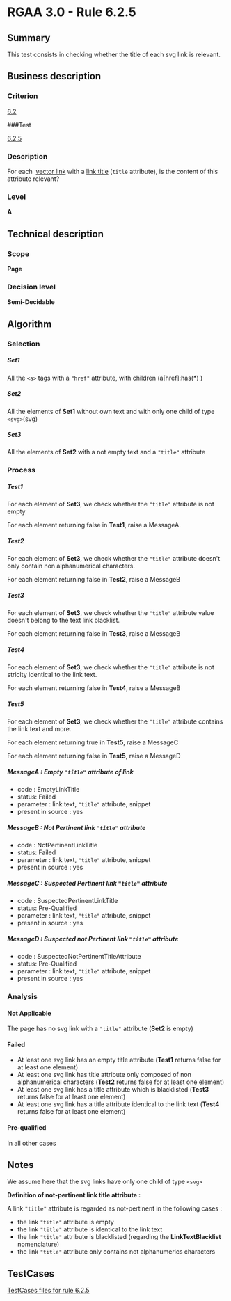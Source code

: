 # RGAA 3.0 -  Rule 6.2.5

## Summary

This test consists in checking whether the title of each svg link is relevant.

## Business description

### Criterion

[6.2](http://asqatasun.github.io/RGAA--3.0--EN/RGAA3.0_Criteria_English_version_v1.html#crit-6-2)

###Test

[6.2.5](http://asqatasun.github.io/RGAA--3.0--EN/RGAA3.0_Criteria_English_version_v1.html#test-6-2-5)

### Description
For each&nbsp; <a href="http://asqatasun.github.io/RGAA--3.0--EN/RGAA3.0_Glossary_English_version_v1.html#mVectorLink">vector
  link</a> with a <a href="http://asqatasun.github.io/RGAA--3.0--EN/RGAA3.0_Glossary_English_version_v1.html#mTitreLien">link
  title</a> (<code>title</code> attribute), is the content of this
    attribute relevant? 


### Level

**A**

## Technical description

### Scope

**Page**

### Decision level

**Semi-Decidable**

## Algorithm

### Selection

##### Set1

All the `<a>` tags with a `"href"` attribute, with children (a[href]:has(*) )

##### Set2

All the elements of **Set1** without own text and with only one child of type `<svg>`(svg)

##### Set3

All the elements of **Set2** with a not empty text and a `"title"` attribute

### Process

##### Test1

For each element of **Set3**, we check whether the `"title"` attribute is not empty

For each element returning false in **Test1**, raise a MessageA.

##### Test2

For each element of **Set3**, we check whether the `"title"` attribute doesn't only contain non alphanumerical characters.

For each element returning false in **Test2**, raise a MessageB

##### Test3

For each element of **Set3**, we check whether the `"title"` attribute value doesn't belong to the text link blacklist.

For each element returning false in **Test3**, raise a MessageB

##### Test4

For each element of **Set3**, we check whether the `"title"` attribute is not striclty identical to the link text.

For each element returning false in **Test4**, raise a MessageB

##### Test5

For each element of **Set3**, we check whether the `"title"` attribute contains the link text and more.

For each element returning true in **Test5**, raise a MessageC

For each element returning false in **Test5**, raise a MessageD

##### MessageA : Empty `"title"` attribute of link

-   code : EmptyLinkTitle
-   status: Failed
-   parameter : link text, `"title"` attribute, snippet
-   present in source : yes

##### MessageB : Not Pertinent link `"title"` attribute

-   code : NotPertinentLinkTitle
-   status: Failed
-   parameter : link text, `"title"` attribute, snippet
-   present in source : yes

##### MessageC : Suspected Pertinent link `"title"` attribute

-   code : SuspectedPertinentLinkTitle
-   status: Pre-Qualified
-   parameter : link text, `"title"` attribute, snippet
-   present in source : yes

##### MessageD : Suspected not Pertinent link `"title"` attribute

-   code : SuspectedNotPertinentTitleAttribute
-   status: Pre-Qualified
-   parameter : link text, `"title"` attribute, snippet
-   present in source : yes

### Analysis

#### Not Applicable

The page has no svg link with a `"title"` attribute (**Set2** is empty)

#### Failed

-   At least one svg link has an empty title attribute (**Test1** returns false for at least one element)
-   At least one svg link has title attribute only composed of non alphanumerical characters (**Test2** returns false for at least one element)
-   At least one svg link has a title attribute which is blacklisted (**Test3** returns false for at least one element)
-   At least one svg link has a title attribute identical to the link text (**Test4** returns false for at least one element)

#### Pre-qualified

In all other cases

## Notes

We assume here that the svg links have only one child of type `<svg>`

**Definition of not-pertinent link title attribute :**

A link `"title"` attribute is regarded as not-pertinent in the following cases :

-   the link `"title"` attribute is empty
-   the link `"title"` attribute is identical to the link text
-   the link `"title"` attribute is blacklisted (regarding the **LinkTextBlacklist** nomenclature)
-   the link `"title"` attribute only contains not alphanumerics characters



##  TestCases 

[TestCases files for rule 6.2.5](https://gitlab.com/asqatasun/Asqatasun/-/tree/master/rules/rules-rgaa3.0/src/test/resources/testcases/rgaa30/Rgaa30Rule060205/) 


